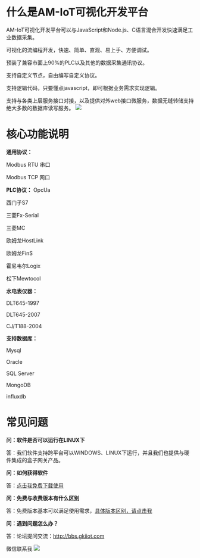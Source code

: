 # 什么是AM-IoT可视化开发平台
AM-IoT可视化开发平台可以与JavaScript和Node.js、C语言混合开发快速满足工业数据采集。

可视化的流编程开发，快速、简单、直观、易上手、方便调试。

预装了兼容市面上90%的PLC以及其他的数据采集通讯协议。

支持自定义节点，自由编写自定义协议。

支持逻辑代码，只要懂点javascript，即可根据业务需求实现逻辑。

支持与各类上层服务接口对接，以及提供对外web接口微服务，数据无缝转储支持绝大多数的数据库读写服务。
![](https://raw.githubusercontent.com/qq50520271/AmIoT/master/img/ui.png)
# 核心功能说明
**通用协议：**

Modbus RTU 串口

Modbus TCP 网口

**PLC协议：**
OpcUa

西门子S7

三菱Fx-Serial 

三菱MC

欧姆龙HostLink 

欧姆龙FinS

霍尼韦尔Logix 

松下Mewtocol 

**水电表仪器：**

DLT645-1997

DLT645-2007 

CJ/T188-2004

**支持数据库：**

Mysql

Oracle

SQL Server

MongoDB

influxdb


# 常见问题
**问：软件是否可以运行在LINUX下**

答：我们软件支持跨平台可以WINDOWS、LINUX下运行，并且我们也提供与硬件集成的盒子网关产品。

**问：如何获得软件**

答：[点击我免费下载使用](https://github.com/qq50520271/AmIoT/releases/download/1.0.2/Setup_x64_free_1.0.2.exe "点击我免费下载使用")

**问：免费与收费版本有什么区别**

答：免费版本基本可以满足使用需求，[具体版本区别，请点击我](http://www.gkiiot.com/index/index/download.html "具体版本区别，请点击我")

**问：遇到问题怎么办？**

答：论坛提问交流：http://bbs.gkiiot.com

微信联系我
![](https://raw.githubusercontent.com/qq50520271/AmIoT/master/img/weixin.jpg)


